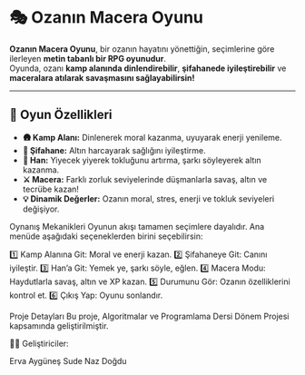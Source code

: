 # 🎭 Ozanın Macera Oyunu

**Ozanın Macera Oyunu**, bir ozanın hayatını yönettiğin, seçimlerine göre ilerleyen **metin tabanlı bir RPG oyunudur**.  
Oyunda, ozanı **kamp alanında dinlendirebilir**, **şifahanede iyileştirebilir** ve **maceralara atılarak savaşmasını sağlayabilirsin!**  

---

## 🚀 Oyun Özellikleri
- **🛖 Kamp Alanı:** Dinlenerek moral kazanma, uyuyarak enerji yenileme.  
- **🏥 Şifahane:** Altın harcayarak sağlığını iyileştirme.  
- **🍻 Han:** Yiyecek yiyerek tokluğunu artırma, şarkı söyleyerek altın kazanma.  
- **⚔️ Macera:** Farklı zorluk seviyelerinde düşmanlarla savaş, altın ve tecrübe kazan!  
- **💡 Dinamik Değerler:** Ozanın moral, stres, enerji ve tokluk seviyeleri değişiyor.

  
Oynanış Mekanikleri
Oyunun akışı tamamen seçimlere dayalıdır. Ana menüde aşağıdaki seçeneklerden birini seçebilirsin:

1️⃣ Kamp Alanına Git: Moral ve enerji kazan.
2️⃣ Şifahaneye Git: Canını iyileştir.
3️⃣ Han’a Git: Yemek ye, şarkı söyle, eğlen.
4️⃣ Macera Modu: Haydutlarla savaş, altın ve XP kazan.
5️⃣ Durumunu Gör: Ozanın özelliklerini kontrol et.
6️⃣ Çıkış Yap: Oyunu sonlandır.

Proje Detayları
Bu proje, Algoritmalar ve Programlama Dersi Dönem Projesi kapsamında geliştirilmiştir.

👨‍💻 Geliştiriciler:

Erva Aygüneş
Sude Naz Doğdu
